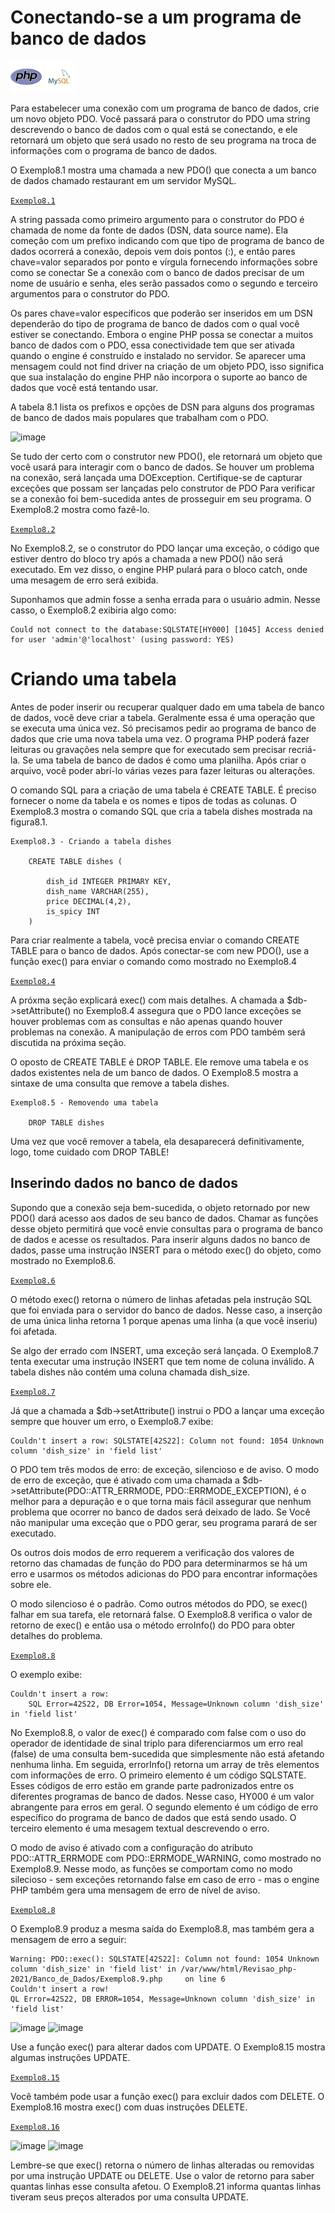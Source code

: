 # Conectando-se a um programa de banco de dados
<code><img height="50" src="https://raw.githubusercontent.com/github/explore/80688e429a7d4ef2fca1e82350fe8e3517d3494d/topics/php/php.png"></code>
<code><img height="50" src="https://raw.githubusercontent.com/github/explore/80688e429a7d4ef2fca1e82350fe8e3517d3494d/topics/mysql/mysql.png"></code>

Para estabelecer uma conexão com um programa de banco de dados, crie um novo objeto PDO. Você passará para o construtor do PDO uma string descrevendo o banco de dados com o qual
está se conectando, e ele retornará um objeto que será usado no resto de seu programa na troca de informações com o programa de banco de dados.

O Exemplo8.1 mostra uma chamada a new PDO() que conecta a um banco de dados chamado restaurant em um servidor MySQL.

<code><a href="https://github.com/joao39780/Revisao_php-2021/blob/master/Banco_de_Dados/Exemplo8.1.php">Exemplo8.1</a></code>

A string passada como primeiro argumento para o construtor do PDO é chamada de nome da fonte de dados (DSN, data source name). Ela começão com um prefixo indicando com que tipo
de programa de banco de dados ocorrerá a conexão, depois vem dois pontos (:), e então pares chave=valor separados por ponto e vírgula fornecendo informações sobre como se conectar
Se a conexão com o banco de dados precisar de um nome de usuário e senha, eles serão passados como o segundo e terceiro argumentos para o construtor do PDO.

Os pares chave=valor específicos que poderão ser inseridos em um DSN dependerão do tipo de programa de banco de dados com o qual você estiver se conectando. Embora o engine PHP
possa se conectar a muitos banco de dados com o PDO, essa conectividade tem que ser ativada quando o engine é construído e instalado no servidor. Se aparecer uma mensagem could
not find driver  na criação de um objeto PDO, isso significa que sua instalação do engine PHP não incorpora o suporte ao banco de dados que você está tentando usar.

A tabela 8.1 lista os prefixos e opções de DSN para alguns dos programas de banco de dados mais populares que trabalham com o PDO.

![image](https://user-images.githubusercontent.com/80215258/137208382-f4e29fe2-3fa8-4d3d-8b5d-5dc2adc36f3f.png)

Se tudo der certo com o construtor new PDO(), ele retornará um objeto que você usará para interagir com o banco de dados. Se houver um problema na conexão, será lançada uma 
DOException. Certifique-se de capturar exceções que possam ser lançadas pelo construtor de PDO Para verificar se a conexão foi bem-sucedida antes de prosseguir em seu programa.
O Exemplo8.2 mostra como fazê-lo.

<code><a href="https://github.com/joao39780/Revisao_php-2021/blob/master/Banco_de_Dados/Exemplo8.2.php">Exemplo8.2</a></code>

No Exemplo8.2, se o construtor do PDO lançar uma exceção, o código que estiver dentro do bloco try após a chamada a new PDO() não será executado. Em vez disso, o engine PHP pulará
para o bloco catch, onde uma mesagem de erro será exibida.

Suponhamos que admin fosse a senha errada para o usuário admin. Nesse casso, o Exemplo8.2 exibiria algo como: 

	Could not connect to the database:SQLSTATE[HY000] [1045] Access denied for user 'admin'@'localhost' (using password: YES)

# Criando uma tabela
Antes de poder inserir ou recuperar qualquer dado em uma tabela de banco de dados, você deve criar a tabela. Geralmente essa é uma operação que se executa uma única vez. Só
precisamos pedir ao programa de banco de dados que crie uma nova tabela uma vez. O programa PHP poderá fazer leituras ou gravações nela sempre que for executado sem precisar
recriá-la. Se uma tabela de banco de dados é como uma planilha. Após criar o arquivo, você poder abrí-lo várias vezes para fazer leituras ou alterações.

O comando SQL para a criação de uma tabela é CREATE TABLE. É preciso fornecer o nome da tabela e os nomes e tipos de todas as colunas. O Exemplo8.3 mostra o comando SQL que cria
a tabela dishes mostrada na figura8.1.

	Exemplo8.3 - Criando a tabela dishes
	
		CREATE TABLE dishes (
			
			dish_id INTEGER PRIMARY KEY,
			dish_name VARCHAR(255),
			price DECIMAL(4,2),
			is_spicy INT
		)
		
Para criar realmente a tabela, você precisa enviar o comando CREATE TABLE para o banco de dados. Após conectar-se com new PDO(), use a função exec() para enviar o comando como
mostrado no Exemplo8.4


<code><a href="https://github.com/joao39780/Revisao_php-2021/blob/master/Banco_de_Dados/Exemplo8.4.php">Exemplo8.4</a></code>

A próxma seção explicará exec() com mais detalhes. A chamada a $db->setAttribute() no Exemplo8.4 assegura que o PDO lance exceções se houver problemas com as consultas e não
apenas quando houver problemas na conexão. A manipulação de erros com PDO também será discutida na próxima seção.

O oposto de CREATE TABLE é DROP TABLE. Ele remove uma tabela e os dados existentes nela de um banco de dados. O Exemplo8.5 mostra a sintaxe de uma consulta que remove a tabela
dishes.

	Exemplo8.5 - Removendo uma tabela
	
		DROP TABLE dishes

Uma vez que você remover a tabela, ela desaparecerá definitivamente, logo, tome cuidado com DROP TABLE!

## Inserindo dados no banco de dados
Supondo que a conexão seja bem-sucedida, o objeto retornado por new PDO() dará acesso aos dados de seu banco de dados. Chamar as funções desse objeto permitirá que você envie
consultas para o programa de banco de dados e acesse os resultados. Para inserir alguns dados no banco de dados, passe uma instrução INSERT para o método exec() do objeto, como
mostrado no Exemplo8.6.

<code><a href="https://github.com/joao39780/Revisao_php-2021/blob/master/Banco_de_Dados/Exemplo8.6.php">Exemplo8.6</a></code>

O método exec() retorna o número de linhas afetadas pela instrução SQL que foi enviada para o servidor do banco de dados. Nesse caso, a inserção de uma única linha retorna 1
porque apenas uma linha (a que você inseriu) foi afetada.

Se algo der errado com INSERT, uma exceção será lançada. O Exemplo8.7 tenta executar uma instrução INSERT que tem nome de coluna inválido. A tabela dishes não contém uma coluna
chamada dish_size.

<code><a href="https://github.com/joao39780/Revisao_php-2021/blob/master/Banco_de_Dados/Exemplo8.7.php">Exemplo8.7</a></code>

Já que a chamada a $db->setAttribute() instrui o PDO a lançar uma exceção sempre que houver um erro, o Exemplo8.7 exibe:

	Couldn't insert a row: SQLSTATE[42S22]: Column not found: 1054 Unknown column 'dish_size' in 'field list'

O PDO tem três modos de erro: de exceção, silencioso e de aviso. O modo de erro de exceção, que é ativado com uma chamada a $db->setAttribute(PDO::ATTR_ERRMODE, PDO::ERRMODE_EXCEPTION), é o melhor para a depuração e o que torna mais fácil assegurar que nenhum problema que ocorrer no banco de dados será deixado de lado. Se Você não
manipular uma exceção que o PDO gerar, seu programa parará de ser executado.

Os outros dois modos de erro requerem a verificação dos valores de retorno das chamadas de função do PDO para determinarmos se há um erro e usarmos os métodos adicionas do PDO
para encontrar informações sobre ele.

O modo silencioso é o padrão. Como outros métodos do PDO, se exec() falhar em sua tarefa, ele retornará false. O Exemplo8.8 verifica o valor de retorno de exec() e então usa o
método erroInfo() do PDO para obter detalhes do problema.


<code><a href="https://github.com/joao39780/Revisao_php-2021/blob/master/Banco_de_Dados/Exemplo8.8.php">Exemplo8.8</a></code>

O exemplo exibe:

	Couldn't insert a row:
		SQL Error=42S22, DB Error=1054, Message=Unknown column 'dish_size' in 'field list'

No Exemplo8.8, o valor de exec() é comparado com false com o uso do operador de identidade de sinal triplo para diferenciarmos um erro real (false) de uma consulta bem-sucedida
que simplesmente não está afetando nenhuma linha. Em seguida, errorInfo() retorna um array de três elementos com informações de erro. O primeiro elemento é um código SQLSTATE.
Esses códigos de erro estão em grande parte padronizados entre os diferentes programas de banco de dados. Nesse caso, HY000 é um valor abrangente para erros em geral. O segundo
elemento é um código de erro específico do programa de banco de dados que está sendo usado. O terceiro elemento é uma mesagem textual descrevendo o erro.

O modo de aviso é ativado com a configuração do atributo PDO::ATTR_ERRMODE com PDO::ERRMODE_WARNING, como mostrado no Exemplo8.9. Nesse modo, as funções se comportam como no 
modo silecioso - sem exceções retornando false em caso de erro - mas o engine PHP também gera uma mensagem de erro de nível de aviso.

<code><a href="https://github.com/joao39780/Revisao_php-2021/blob/master/Banco_de_Dados/Exemplo8.8.php">Exemplo8.8</a></code>

O Exemplo8.9 produz a mesma saída do Exemplo8.8, mas também gera a mensagem de erro a seguir:

	
	Warning: PDO::exec(): SQLSTATE[42S22]: Column not found: 1054 Unknown column 'dish_size' in 'field list' in /var/www/html/Revisao_php-2021/Banco_de_Dados/Exemplo8.9.php 	 on line 6
	Couldn't insert a row!
	QL Error=42S22, DB ERROR=1054, Message=Unknown column 'dish_size' in 'field list'

![image](https://user-images.githubusercontent.com/80215258/137224878-90ed3037-6572-4f28-8973-7727d3f0362c.png)
![image](https://user-images.githubusercontent.com/80215258/137224909-21e873ef-2554-4446-a4d4-659bfcc62b74.png)

Use a função exec() para alterar dados com UPDATE. O Exemplo8.15 mostra algumas instruções UPDATE.

<code><a href="https://github.com/joao39780/Revisao_php-2021/blob/master/Banco_de_Dados/Exemplo8.15.php">Exemplo8.15</a></code>

Você também pode usar a função exec() para excluir dados com DELETE. O Exemplo8.16 mostra exec() com duas instruções DELETE.

<code><a href="https://github.com/joao39780/Revisao_php-2021/blob/master/Banco_de_Dados/Exemplo8.16.php">Exemplo8.16</a></code>

![image](https://user-images.githubusercontent.com/80215258/137231885-50c2c96e-bddf-4c99-8a79-fe43f9d90722.png)
![image](https://user-images.githubusercontent.com/80215258/137231906-ce6e058c-d345-42e7-a434-818ac5b43204.png)

Lembre-se que exec() retorna o número de linhas alteradas ou removidas por uma instrução UPDATE ou DELETE. Use o valor de retorno para saber quantas linhas esse consulta afetou.
O Exemplo8.21 informa quantas linhas tiveram seus preços alterados por uma consulta UPDATE.
